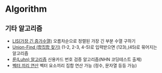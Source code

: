 # Algorithm

## 기타 알고리즘
- [LIS(가장 긴 증가수열)](https://jason9319.tistory.com/113) 오름차순으로 정렬된 가장 긴 부분 수열 구하기
- [Union-Find (합집합 찾기)](https://twpower.github.io/115-union-find-disjoint-set) (1-2, 2-3, 4-5)로 입력받으면 (123),(45)로 묶어지는 알고리즘
- [룬(Luhn) 알고리즘](https://ko.wikipedia.org/wiki/%EB%A3%AC_%EC%95%8C%EA%B3%A0%EB%A6%AC%EC%A6%98) 신용카드 번호 검증 알고리즘(NHN 코딩테스트 출제)
- [벡터 끼리 연산](https://1coding.tistory.com/124) 벡터 요소끼리 집합 연산 가능 (정수, 문자열 등등 가능)
